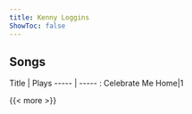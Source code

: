 ```yaml
---
title: Kenny Loggins
ShowToc: false
---
```


## Songs
Title | Plays 
----- | ----- : 
Celebrate Me Home|1

{{< more >}}